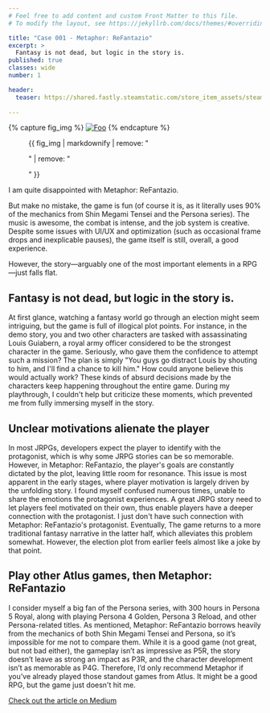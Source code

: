 ```yaml
---
# Feel free to add content and custom Front Matter to this file.
# To modify the layout, see https://jekyllrb.com/docs/themes/#overriding-theme-defaults

title: "Case 001 - Metaphor: ReFantazio"
excerpt: >
  Fantasy is not dead, but logic in the story is.
published: true
classes: wide
number: 1

header:
  teaser: https://shared.fastly.steamstatic.com/store_item_assets/steam/apps/2679460/ss_dda964531d3e5639c7d0016462a1f8c559cf929a.jpg?t=1728971531
    
---
```


{% capture fig_img %}
[![Foo](https://shared.fastly.steamstatic.com/store_item_assets/steam/apps/2679460/ss_dda964531d3e5639c7d0016462a1f8c559cf929a.jpg?t=1728971531)](https://store.steampowered.com/app/2679460/ReFantazio/)
{% endcapture %}
<figure>
  {{ fig_img | markdownify | remove: "<p>" | remove: "</p>" }}
</figure>

I am quite disappointed with Metaphor: ReFantazio.

But make no mistake, the game is fun (of course it is, as it literally uses 90% of the mechanics from Shin Megami Tensei and the Persona series). The music is awesome, the combat is intense, and the job system is creative. Despite some issues with UI/UX and optimization (such as occasional frame drops and inexplicable pauses), the game itself is still, overall, a good experience.

However, the story—arguably one of the most important elements in a RPG—just falls flat.

## Fantasy is not dead, but logic in the story is.

At first glance, watching a fantasy world go through an election might seem intriguing, but the game is full of illogical plot points. For instance, in the demo story, you and two other characters are tasked with assassinating Louis Guiabern, a royal army officer considered to be the strongest character in the game. Seriously, who gave them the confidence to attempt such a mission? The plan is simply "You guys go distract Louis by shouting to him, and I'll find a chance to kill him." How could anyone believe this would actually work? These kinds of absurd decisions made by the characters keep happening throughout the entire game. During my playthrough, I couldn't help but criticize these moments, which prevented me from fully immersing myself in the story.

## Unclear motivations alienate the player

In most JRPGs, developers expect the player to identify with the protagonist, which is why some JRPG stories can be so memorable. However, in Metaphor: ReFantazio, the player's goals are constantly dictated by the plot, leaving little room for resonance. This issue is most apparent in the early stages, where player motivation is largely driven by the unfolding story. I found myself confused numerous times, unable to share the emotions the protagonist experiences. A great JRPG story need to let players feel motivated on their own, thus enable players have a deeper connection with the protagonist. I just don't have such connection with Metaphor: ReFantazio's protagonist. Eventually, The game returns to a more traditional fantasy narrative in the latter half, which alleviates this problem somewhat. However, the election plot from earlier feels almost like a joke by that point.

## Play other Atlus games, then Metaphor: ReFantazio

I consider myself a big fan of the Persona series, with 300 hours in Persona 5 Royal, along with playing Persona 4 Golden, Persona 3 Reload, and other Persona-related titles. As mentioned, Metaphor: ReFantazio borrows heavily from the mechanics of both Shin Megami Tensei and Persona, so it’s impossible for me not to compare them. While it is a good game (not great, but not bad either), the gameplay isn’t as impressive as P5R, the story doesn’t leave as strong an impact as P3R, and the character development isn’t as memorable as P4G. Therefore, I’d only recommend Metaphor if you’ve already played those standout games from Atlus. It might be a good RPG, but the game just doesn't hit me. 

[Check out the article on Medium](https://medium.com/@ROBsayYes/case-001-metaphor-refantazio-4805deffad84)